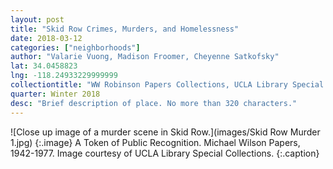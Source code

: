 ```yaml
---
layout: post
title: "Skid Row Crimes, Murders, and Homelessness"
date: 2018-03-12
categories: ["neighborhoods"]
author: "Valarie Vuong, Madison Froomer, Cheyenne Satkofsky"
lat: 34.0458823
lng: -118.24933229999999
collectiontitle: "WW Robinson Papers Collections, UCLA Library Special Collections"
quarter: Winter 2018
desc: "Brief description of place. No more than 320 characters."
---
```



![Close up image of a murder scene in Skid Row.](images/Skid Row Murder 1.jpg)
   {:.image}
A Token of Public Recognition. Michael Wilson Papers, 1942-1977. Image courtesy of UCLA Library Special Collections.
   {:.caption}
